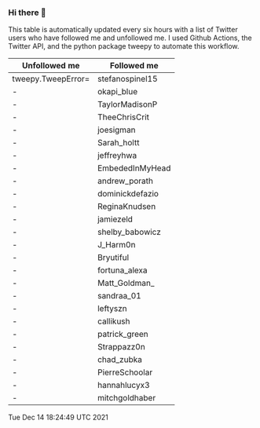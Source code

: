### Hi there 👋

This table is automatically updated every six hours with a list of Twitter users who have followed me and unfollowed me. I used Github Actions, the Twitter API, and the python package tweepy to automate this workflow.

| Unfollowed me |  Followed me |
| --- | --- |
|tweepy.TweepError=|stefanospinel15|
|-|okapi_blue|
|-|TaylorMadisonP|
|-|TheeChrisCrit|
|-|joesigman|
|-|Sarah_holtt|
|-|jeffreyhwa|
|-|EmbededInMyHead|
|-|andrew_porath|
|-|dominickdefazio|
|-|ReginaKnudsen|
|-|jamiezeld|
|-|shelby_babowicz|
|-|J_Harm0n|
|-|Bryutiful|
|-|fortuna_alexa|
|-|Matt_Goldman_|
|-|sandraa_01|
|-|leftyszn|
|-|callikush|
|-|patrick_green|
|-|Strappazz0n|
|-|chad_zubka|
|-|PierreSchoolar|
|-|hannahlucyx3|
|-|mitchgoldhaber|
Tue Dec 14 18:24:49 UTC 2021
